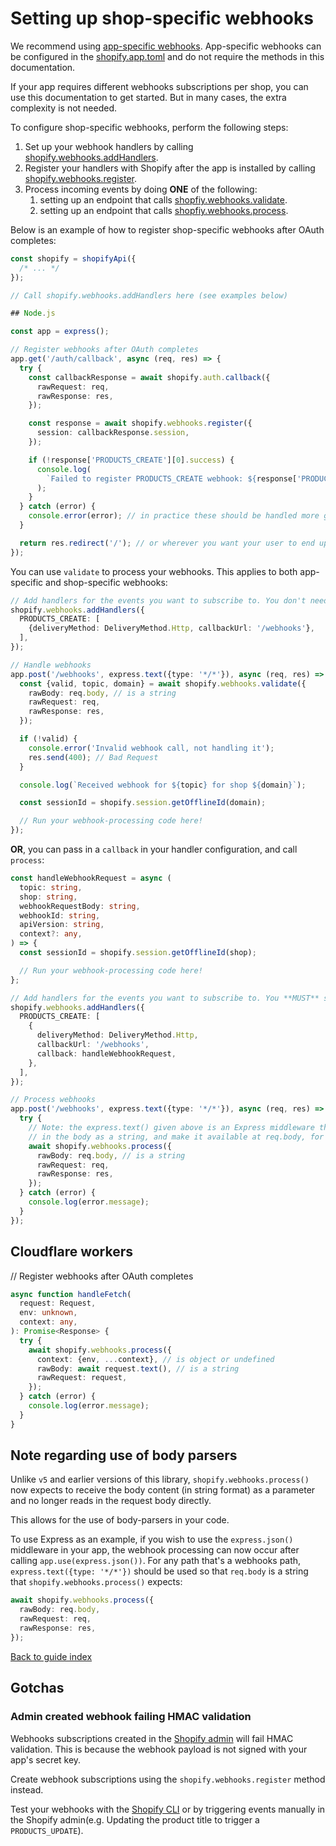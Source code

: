 # Setting up shop-specific webhooks

We recommend using [app-specific webhooks](https://shopify.dev/docs/apps/build/webhooks/subscribe#app-specific-subscriptions).  App-specific webhooks can be configured in the [shopify.app.toml](https://shopify.dev/docs/apps/build/webhooks/subscribe/get-started?framework=remix&deliveryMethod=https#set-your-app-up-to-receive-webhooks-using-https-delivery) and do not require the methods in this documentation.

If your app requires different webhooks subscriptions per shop, you can use this documentation to get started.  But in many cases, the extra complexity is not needed.

To configure shop-specific webhooks, perform the following steps:

1. Set up your webhook handlers by calling [shopify.webhooks.addHandlers](../reference/webhooks/addHandlers.md).
1. Register your handlers with Shopify after the app is installed by calling [shopify.webhooks.register](../reference/webhooks/register.md).
1. Process incoming events by doing **ONE** of the following:
   1. setting up an endpoint that calls [shopfiy.webhooks.validate](../reference/webhooks/validate.md).
   1. setting up an endpoint that calls [shopfiy.webhooks.process](../reference/webhooks/process.md).

Below is an example of how to register shop-specific webhooks after OAuth completes:

```ts
const shopify = shopifyApi({
  /* ... */
});

// Call shopify.webhooks.addHandlers here (see examples below)

## Node.js

const app = express();

// Register webhooks after OAuth completes
app.get('/auth/callback', async (req, res) => {
  try {
    const callbackResponse = await shopify.auth.callback({
      rawRequest: req,
      rawResponse: res,
    });

    const response = await shopify.webhooks.register({
      session: callbackResponse.session,
    });

    if (!response['PRODUCTS_CREATE'][0].success) {
      console.log(
        `Failed to register PRODUCTS_CREATE webhook: ${response['PRODUCTS_CREATE'][0].result}`,
      );
    }
  } catch (error) {
    console.error(error); // in practice these should be handled more gracefully
  }

  return res.redirect('/'); // or wherever you want your user to end up after OAuth completes
});
```

You can use `validate` to process your webhooks.  This applies to both app-specific and shop-specific webhooks:

```ts
// Add handlers for the events you want to subscribe to. You don't need a callback if you're just using `validate`
shopify.webhooks.addHandlers({
  PRODUCTS_CREATE: [
    {deliveryMethod: DeliveryMethod.Http, callbackUrl: '/webhooks'},
  ],
});

// Handle webhooks
app.post('/webhooks', express.text({type: '*/*'}), async (req, res) => {
  const {valid, topic, domain} = await shopify.webhooks.validate({
    rawBody: req.body, // is a string
    rawRequest: req,
    rawResponse: res,
  });

  if (!valid) {
    console.error('Invalid webhook call, not handling it');
    res.send(400); // Bad Request
  }

  console.log(`Received webhook for ${topic} for shop ${domain}`);

  const sessionId = shopify.session.getOfflineId(domain);

  // Run your webhook-processing code here!
});
```

**OR**, you can pass in a `callback` in your handler configuration, and call `process`:

```ts
const handleWebhookRequest = async (
  topic: string,
  shop: string,
  webhookRequestBody: string,
  webhookId: string,
  apiVersion: string,
  context?: any,
) => {
  const sessionId = shopify.session.getOfflineId(shop);

  // Run your webhook-processing code here!
};

// Add handlers for the events you want to subscribe to. You **MUST** set a callback function when calling `process`
shopify.webhooks.addHandlers({
  PRODUCTS_CREATE: [
    {
      deliveryMethod: DeliveryMethod.Http,
      callbackUrl: '/webhooks',
      callback: handleWebhookRequest,
    },
  ],
});

// Process webhooks
app.post('/webhooks', express.text({type: '*/*'}), async (req, res) => {
  try {
    // Note: the express.text() given above is an Express middleware that will read
    // in the body as a string, and make it available at req.body, for this path only.
    await shopify.webhooks.process({
      rawBody: req.body, // is a string
      rawRequest: req,
      rawResponse: res,
    });
  } catch (error) {
    console.log(error.message);
  }
});
```

## Cloudflare workers

// Register webhooks after OAuth completes

```ts
async function handleFetch(
  request: Request,
  env: unknown,
  context: any,
): Promise<Response> {
  try {
    await shopify.webhooks.process({
      context: {env, ...context}, // is object or undefined
      rawBody: await request.text(), // is a string
      rawRequest: request,
    });
  } catch (error) {
    console.log(error.message);
  }
}
```

## Note regarding use of body parsers

Unlike `v5` and earlier versions of this library, `shopify.webhooks.process()` now expects to receive the body content (in string format) as a parameter and no longer reads in the request body directly.

This allows for the use of body-parsers in your code.

To use Express as an example, if you wish to use the `express.json()` middleware in your app, the webhook processing can now occur after calling `app.use(express.json())`. For any path that's a webhooks path, `express.text({type: '*/*'})` should be used so that `req.body` is a string that `shopify.webhooks.process()` expects:

```typescript
await shopify.webhooks.process({
  rawBody: req.body,
  rawRequest: req,
  rawResponse: res,
});
```

[Back to guide index](../../README.md#guides)

## Gotchas

### Admin created webhook failing HMAC validation

Webhooks subscriptions created in the [Shopify admin](https://help.shopify.com/en/manual/orders/notifications/webhooks) will fail HMAC validation. This is because the webhook payload is not signed with your app's secret key.

Create webhook subscriptions using the `shopify.webhooks.register` method instead.

Test your webhooks with the [Shopify CLI](https://shopify.dev/docs/apps/tools/cli/commands#webhook-trigger) or by triggering events manually in the Shopify admin(e.g. Updating the product title to trigger a `PRODUCTS_UPDATE`).
